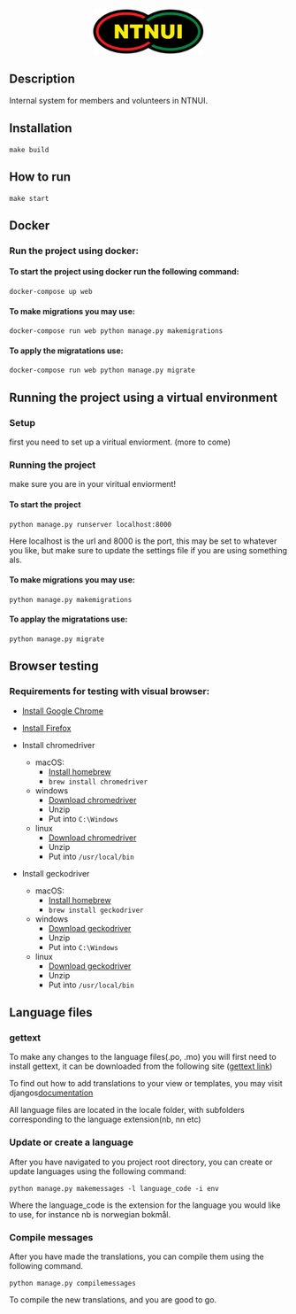 <p align="center">
<img width="200" src="ntnui/static/img/ntnui.svg" />
</p>

## Description

Internal system for members and volunteers in NTNUI.

## Installation

```
make build
```

## How to run

```
make start
```

## Docker

### Run the project using docker:

#### To start the project using docker run the following command:

```
docker-compose up web
```

#### To make migrations you may use:

```
docker-compose run web python manage.py makemigrations
```

#### To apply the migratations use:

```
docker-compose run web python manage.py migrate
```

## Running the project using a virtual environment

### Setup

first you need to set up a viritual enviorment. (more to come)

### Running the project

make sure you are in your viritual enviorment!

#### To start the project

```
python manage.py runserver localhost:8000
```

Here localhost is the url and 8000 is the port, this may be set to whatever you like, but make sure to update the settings file if you are using something als.

#### To make migrations you may use:

```
python manage.py makemigrations
```

#### To applay the migratations use:

```
python manage.py migrate
```

## Browser testing

### Requirements for testing with visual browser:

* [Install Google Chrome](https://www.google.com/chrome/browser/desktop/index.html)
* [Install Firefox](https://www.mozilla.org/nb-NO/firefox/new/)
* Install chromedriver

    * macOS:
        * [Install homebrew](https://brew.sh/index_no.html)
        * `brew install chromedriver`
    * windows
        * [Download chromedriver](https://sites.google.com/a/chromium.org/chromedriver/)
        * Unzip
        * Put into `C:\Windows`
    * linux
        * [Download chromedriver](https://sites.google.com/a/chromium.org/chromedriver/)
        * Unzip
        * Put into `/usr/local/bin`

* Install geckodriver
    * macOS:
        * [Install homebrew](https://brew.sh/index_no.html)
        * `brew install geckodriver`
    * windows
        * [Download geckodriver](https://github.com/mozilla/geckodriver/releases)
        * Unzip
        * Put into `C:\Windows`
    * linux
        * [Download geckodriver](https://github.com/mozilla/geckodriver/releases)
        * Unzip
        * Put into `/usr/local/bin`

## Language files

### gettext

To make any changes to the language files(.po, .mo) you will first need to install gettext,
it can be downloaded from the following site ([gettext link](https://www.gnu.org/software/gettext))

To find out how to add translations to your view or templates, you may visit djangos[documentation](https://docs.djangoproject.com/en/2.0/topics/i18n/translation/)

All language files are located in the locale folder, with subfolders corresponding to the language extension(nb, nn etc)

### Update or create a language

After you have navigated to you project root directory, you can create or update languages using the following command:

```
python manage.py makemessages -l language_code -i env
```

Where the language_code is the extension for the language you would like to use, for instance nb is norwegian bokmål.

### Compile messages

After you have made the translations, you can compile them using the following command.

```
python manage.py compilemessages
```

To compile the new translations, and you are good to go.
